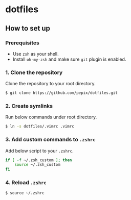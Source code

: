 # dotfiles

## How to set up

### Prerequisites

- Use `zsh` as your shell.
- Install `oh-my-zsh` and make sure `git` plugin is enabled.

### 1. Clone the repository

Clone the repository to your root directory.

```bash
$ git clone https://github.com/pepix/dotfiles.git
```

### 2. Create symlinks

Run below commands under root directory.

```bash
$ ln -s dotfiles/.vimrc .vimrc
```

### 3. Add custom commands to `.zshrc`

Add below script to your `.zshrc`.

```bash
if [ -f ~/.zsh_custom ]; then
    source ~/.zsh_custom
fi
```

### 4. Reload `.zshrc`

```bash
$ source ~/.zshrc
```
